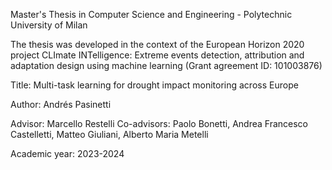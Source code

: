 Master's Thesis in Computer Science and Engineering - Polytechnic University of Milan

The thesis was developed in the context of the European Horizon 2020 project CLImate INTelligence: Extreme events detection, attribution and adaptation design using machine learning (Grant agreement ID: 101003876)

Title: Multi-task learning for drought impact monitoring across Europe

Author: Andrés Pasinetti

Advisor: Marcello Restelli
Co-advisors: Paolo Bonetti, Andrea Francesco Castelletti, Matteo Giuliani, Alberto Maria Metelli

Academic year: 2023-2024